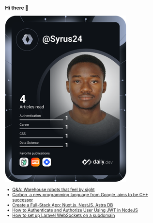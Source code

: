 ### Hi there 👋

<a href="https://app.daily.dev/Syrus24"><img src="https://github.com/Smith-DLAB/Smith-DLAB/blob/main/devcard.svg" width="400" alt="Amir BABIO's Dev Card"/></a>

<!--
**Smith-DLAB/Smith-DLAB** is a ✨ _special_ ✨ repository because its `README.md` (this file) appears on your GitHub profile.

Here are some ideas to get you started:

- 🔭 I’m currently working on ...
- 🌱 I’m currently learning ...
- 👯 I’m looking to collaborate on ...
- 🤔 I’m looking for help with ...
- 💬 Ask me about ...
- 📫 How to reach me: ...
- 😄 Pronouns: ...
- ⚡ Fun fact: ...
-->

<!-- daily.dev BOOKMARKS:START -->
- [Q&amp;A: Warehouse robots that feel by sight](https://app.daily.dev/posts/CzuUaCsfe?utm_source=rss&utm_medium=bookmarks&utm_campaign=j59ENI8rK8nGaQ5tpRoab)
- [Carbon, a new programming language from Google, aims to be C++ successor](https://app.daily.dev/posts/-ITdocFGv?utm_source=rss&utm_medium=bookmarks&utm_campaign=j59ENI8rK8nGaQ5tpRoab)
- [Create a Full-Stack App: Nuxt.js, NestJS, Astra DB](https://app.daily.dev/posts/49hESmxtQ?utm_source=rss&utm_medium=bookmarks&utm_campaign=j59ENI8rK8nGaQ5tpRoab)
- [How to Authenticate and Authorize User Using JWT in NodeJS](https://app.daily.dev/posts/AFiGGUeov?utm_source=rss&utm_medium=bookmarks&utm_campaign=j59ENI8rK8nGaQ5tpRoab)
- [How to set up Laravel WebSockets on a subdomain](https://app.daily.dev/posts/4uZrxZZUO?utm_source=rss&utm_medium=bookmarks&utm_campaign=j59ENI8rK8nGaQ5tpRoab)
<!-- daily.dev BOOKMARKS:END -->
